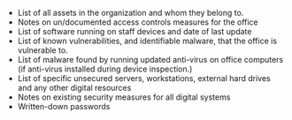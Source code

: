 
* List of all assets in the organization and whom they belong to.
* Notes on un/documented access controls measures for the office
* List of software running on staff devices and date of last update
* List of known vulnerabilities, and identifiable malware, that the office is vulnerable to.
* List of malware found by running updated anti-virus on office computers (if anti-virus installed during device inspection.)
* List of specific unsecured servers, workstations, external hard   drives and any other digital resources
* Notes on existing security measures for all digital systems
* Written-down passwords
 

